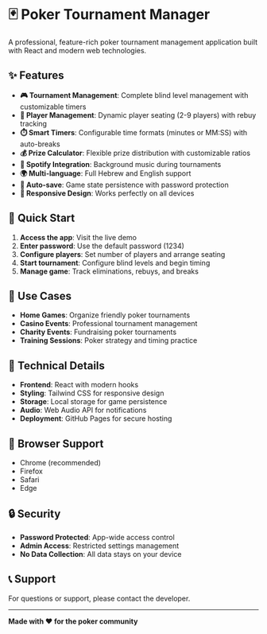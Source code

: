 # 🃏 Poker Tournament Manager

A professional, feature-rich poker tournament management application built with React and modern web technologies.

## ✨ Features

- **🎮 Tournament Management**: Complete blind level management with customizable timers
- **👥 Player Management**: Dynamic player seating (2-9 players) with rebuy tracking
- **⏱️ Smart Timers**: Configurable time formats (minutes or MM:SS) with auto-breaks
- **💰 Prize Calculator**: Flexible prize distribution with customizable ratios
- **🎵 Spotify Integration**: Background music during tournaments
- **🌍 Multi-language**: Full Hebrew and English support
- **💾 Auto-save**: Game state persistence with password protection
- **📱 Responsive Design**: Works perfectly on all devices

## 🚀 Quick Start

1. **Access the app**: Visit the live demo
2. **Enter password**: Use the default password (1234)
3. **Configure players**: Set number of players and arrange seating
4. **Start tournament**: Configure blind levels and begin timing
5. **Manage game**: Track eliminations, rebuys, and breaks

## 🎯 Use Cases

- **Home Games**: Organize friendly poker tournaments
- **Casino Events**: Professional tournament management
- **Charity Events**: Fundraising poker tournaments
- **Training Sessions**: Poker strategy and timing practice

## 🔧 Technical Details

- **Frontend**: React with modern hooks
- **Styling**: Tailwind CSS for responsive design
- **Storage**: Local storage for game persistence
- **Audio**: Web Audio API for notifications
- **Deployment**: GitHub Pages for secure hosting

## 📱 Browser Support

- Chrome (recommended)
- Firefox
- Safari
- Edge

## 🔒 Security

- **Password Protected**: App-wide access control
- **Admin Access**: Restricted settings management
- **No Data Collection**: All data stays on your device

## 📞 Support

For questions or support, please contact the developer.

---

**Made with ❤️ for the poker community**
